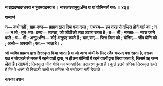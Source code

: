 **न ब्रह्मदण्डदग्धस्य न भूतभयदस्य च ।** **नारकाश्चानुगृöन्ति यां यां योनिमसौ गत: ॥ ४३॥** 

**शब्दार्थ** 

**न—** **कभी नहीं** **; ब्रह्म-दण्ड—** **ब्राह्मण द्वारा दिया गया दण्ड** **; दग्धस्य—** **इस तरह से दण्डित होने वाले का** **; न—** **न तो** **; भूत-भय-** **दस्य—** **उसका, जो जीवों को सदा डराता रहता है** **; च—** **भी** **; नारका:—** **नरक जाने वाले** **; च—** **भी** **; अनुगृöन्ति—** **कोई अनुग्रह** **करते हैं** **; याम् याम्—** **जिस जिस को** **; योनिम्—** **जीव योनि को** **; असौ—** **अपराधी** **; गत:—** **जाता है।** **.** 

**जो व्यक्ति ब्राह्मण द्वारा तिरस्कृत किया जाता है या जो अन्य जीवों के लिए सदैव भयप्रद** **बना रहता है, उसका पक्ष न तो पहले से नरक में रहने वालों द्वारा, न ही उन योनियों में रहने** **वालों द्वारा लिया जाता है, जिसमें वह जन्म लेता है।** **तात्पर्य :** तिरस्कृत जीव योनि का व्यावहारिक उदाहरण कुत्ता है। कुत्ते इतने अधिक तिरस्कृत रहते हैं कि वे अपने ही बिरादरी वालों पर तनिक भी समवेदना नहीं दिखाते।  

**कश्यप उवाच** 
